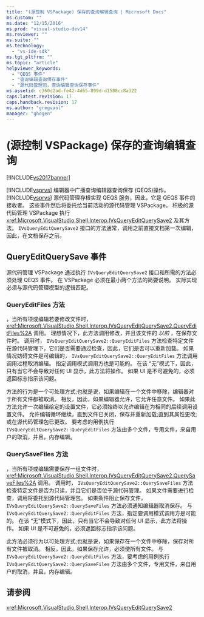```yaml
---
title: "(源控制 VSPackage) 保存的查询编辑查询 | Microsoft Docs"
ms.custom: ""
ms.date: "12/15/2016"
ms.prod: "visual-studio-dev14"
ms.reviewer: ""
ms.suite: ""
ms.technology: 
  - "vs-ide-sdk"
ms.tgt_pltfrm: ""
ms.topic: "article"
helpviewer_keywords: 
  - "QEQS 事件"
  - "查询编辑查询保存事件"
  - "源代码管理包，查询编辑查询保存事件"
ms.assetid: c360d2ad-fe42-4d65-899d-d1588cc8a322
caps.latest.revision: 17
caps.handback.revision: 17
ms.author: "gregvanl"
manager: "ghogen"
---
```

# (源控制 VSPackage) 保存的查询编辑查询
[!INCLUDE[vs2017banner](../../code-quality/includes/vs2017banner.md)]

[!INCLUDE[vsprvs](../../code-quality/includes/vsprvs_md.md)] 编辑器中广播查询编辑器查询保存 \(QEQS\)操作。  [!INCLUDE[vsprvs](../../code-quality/includes/vsprvs_md.md)] 源代码管理存根实现 QEQS 服务，因此，它是 QEQS 事件的接收者。  这些事件然后将委托给当前活动的源代码管理 VSPackage。  积极的源代码管理 VSPackage 执行 <xref:Microsoft.VisualStudio.Shell.Interop.IVsQueryEditQuerySave2> 及其方法。  `IVsQueryEditQuerySave2` 接口的方法通常，调用之前直接文档第一次编辑，因此，在文档保存之前。  
  
## QueryEditQuerySave 事件  
 源代码管理 VSPackage 通过执行 `IVsQueryEditQuerySave2` 接口和所需的方法必须处理 QEQS 事件。  在 VSPackage 必须在最小两个方法的简要说明。  实际实现必须与源代码管理模型的逻辑匹配。  
  
### QueryEditFiles 方法  
 ，当所有项或编辑若要修改文件时， <xref:Microsoft.VisualStudio.Shell.Interop.IVsQueryEditQuerySave2.QueryEditFiles%2A> 调用。  理想情况下，此方法调用修改，并且该文件的 *以前* ，在保存文件时。  调用时， `IVsQueryEditQuerySave2::QueryEditFiles` 方法检查特定文件在源代码管理下，它们是否需要通过检查，因此，它们是否可以重新加载。  如果情况妨碍文件是可编辑的， `IVsQueryEditQuerySave2::QueryEditFiles` 方法调用调用过程取消编辑。  指定调用模式调用方也是可能的。  在该 “无”模式下，因此，只有当它不会导致对任何 UI 显示，此方法将操作。  如果 UI 是不可避免的，必须返回标志指示该问题。  
  
 方法的行为是一个可处理方式;也就是说，如果编辑在一个文件中移除，编辑器对于所有文件都被取消。  相反，因此，如果编辑器允许，它允许任意文件。  如果此方法允许一次编辑给定的设置文件，它必须始终以允许编辑在为相同的后续调用设置文件。  允许编辑循环继续，直到文件已关闭，保存并重新加载;直到其属性更改;或在源代码管理包已更改。  要考虑的用例执行 `IVsQueryEditQuerySave2::QueryEditFiles` 方法由多个文件，专用文件，来自用户的取消，并且，内存编辑。  
  
### QuerySaveFiles 方法  
 ，当所有项或编辑需要保存一组文件时， <xref:Microsoft.VisualStudio.Shell.Interop.IVsQueryEditQuerySave2.QuerySaveFiles%2A> 调用。  调用时， `IVsQueryEditQuerySave2::QuerySaveFiles` 方法检查特定文件是否为只读，并且它们是否位于源代码管理。  如果文件需要进行检查，调用将委托到源代码管理包。  如果条件阻止保存文件， `IVsQueryEditQuerySave2::QuerySaveFiles` 方法必须通知编辑器取消保存。  与 `IVsQueryEditQuerySave2::QueryEditFiles` 方法，指定要调用模式调用方是可能的。  在该 “无”模式下，因此，只有当它不会导致对任何 UI 显示，此方法将操作。  如果 UI 是不可避免的，必须返回标志指示该问题。  
  
 此方法必须行为以可处理方式;也就是说，如果保存在一个文件中移除，保存对所有文件被取消。  相反，因此，如果保存允许，必须使所有文件。  与 `IVsQueryEditQuerySave2::QueryEditFiles` 方法，要考虑的用例执行 `IVsQueryEditQuerySave2::QuerySaveFiles` 方法由多个文件，专用文件，来自用户的取消，并且，内存编辑。  
  
## 请参阅  
 <xref:Microsoft.VisualStudio.Shell.Interop.IVsQueryEditQuerySave2>